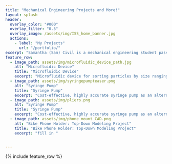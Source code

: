 ```yaml
---
title: "Mechanical Engineering Projects and More!"
layout: splash
header:
  overlay_color: "#000"
  overlay_filter: "0.5"
  overlay_image: /assets/img/ISS_home_banner.jpg
  actions:
    - label: "My Projects"
      url: "/portfolio/"
excerpt: "Samantha (Sam) Civil is a mechanical engineering student passionate about additive manufacturing, the aerospace industry, and funky music!"
feature_row:
  - image_path: assets/img/microfluidic_device_path.jpg
    alt: "Microfluidic Device"
    title: "Microfluidic Device"
    excerpt: "Microfluidic device for sorting particles by size ranging from 125 – 150 μm, and 425 – 500 μm."
  - image_path: assets/img/syringepumpteaser.png
    alt: "Syringe Pump"
    title: "Syringe Pump"
    excerpt: "Cost-effective, highly accurate syringe pump as an alternative to expensive commercial models."
  - image_path: assets/img/pliers.png
    alt: "Syringe Pump"
    title: "Syringe Pump"
    excerpt: "Cost-effective, highly accurate syringe pump as an alternative to expensive commercial models."
  - image_path: assets/img/phone_mount_CAD.png
    alt: "Bike Phone Holder: Top-Down Modeling Project"
    title: "Bike Phone Holder: Top-Down Modeling Project"
    excerpt: "fill in "


---
```


{% include feature_row %}

